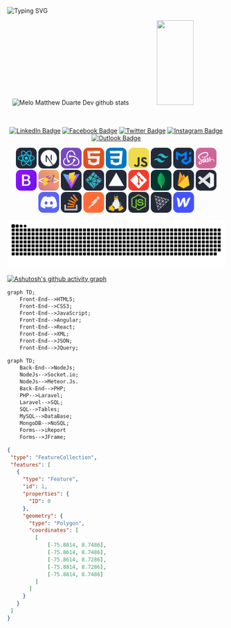 
 ![Typing SVG](https://readme-typing-svg.herokuapp.com/?color=02D9F7FF&size=35&center=true&vCenter=true&width=1000&lines=Hola+Cibernauta👋🧔‍♂️!;Espero+te+encuentres+bien👍;Bienvenido/a!🧑‍💻+a+mi+repositorio+Developer!🌃
)

<div align="center">  
  <img width="49%" height="195px" src="https://github-readme-stats.vercel.app/api?username=arkiapps&show_icons=true&count_private=true&hide_border=true&title_color=02D9F7FF&icon_color=02D9F7FF&text_color=c9d1d9&bg_color=0d1117" alt="Melo Matthew Duarte Dev github stats" /> 
  
<img width="41%" height="195px" src="https://github-readme-stats.vercel.app/api/top-langs/?username=arkiapps&layout=compact&hide_border=true&title_color=02D9F7FF&text_color=02D9F7FF&bg_color=0d1117" />
</div> 

<p align="center">
    <br/><br/><a href="https://www.linkedin.com/in/https://www.linkedin.com/in/arkiapps/" target="_blank"><img src="https://img.shields.io/badge/-LinkedIn-0A0A0B?logo=linkedin&style=for-the-badge&logoColor=white" alt="LinkedIn Badge" /></a>
    <a href="https://www.facebook.com/https://www.facebook.com/melomdev/" target="_blank"><img src="https://img.shields.io/badge/-Facebook-0A0A0B?logo=facebook&style=for-the-badge&logoColor=white" alt="Facebook Badge" /></a>
    <a href="https://twitter.com/devcustomers" target="_blank"><img src="https://img.shields.io/badge/-Twitter-0A0A0B?logo=twitter&style=for-the-badge&logoColor=white" alt="Twitter Badge" /></a>
    <a href="https://www.instagram.com/https://www.instagram.com/melomdev/" target="_blank"><img src="https://img.shields.io/badge/-Instagram-0A0A0B?logo=instagram&style=for-the-badge&logoColor=white" alt="Instagram Badge" /></a>
    <a href="mailto:devscustomers@outlook.com" target="_blank"><img src="https://img.shields.io/badge/-Outlook-0A0A0B?logo=protonmail&style=for-the-badge&logoColor=white" alt="Outlook Badge" /></a>
<p/>

<p align="center">
<img src="https://github.com/tandpfun/skill-icons/blob/main/icons/React-Dark.svg" width="48" title="React.Js"> 
<img src="https://github.com/tandpfun/skill-icons/blob/main/icons/NextJS-Dark.svg" width="48" title="Next.Js">  
<img src="https://github.com/tandpfun/skill-icons/blob/main/icons/Redux.svg" width="48" title="Redux.Js">
<img src="https://github.com/tandpfun/skill-icons/blob/main/icons/HTML.svg" width="48" title="HTML"> 
<img src="https://github.com/tandpfun/skill-icons/blob/main/icons/CSS.svg" width="48" title="CSS">   
<img src="https://github.com/tandpfun/skill-icons/blob/main/icons/JavaScript.svg" width="48"  title="Javascript">   
<img src="https://github.com/tandpfun/skill-icons/blob/main/icons/TailwindCSS-Dark.svg" width="48" title="TailWindCss">   
<img src="https://github.com/tandpfun/skill-icons/blob/main/icons/MaterialUI-Dark.svg" width="48" title="MUI">   
<img src="https://github.com/tandpfun/skill-icons/blob/main/icons/Sass.svg" width="48" title="Sass">  
<img src="https://github.com/tandpfun/skill-icons/blob/main/icons/Bootstrap.svg" width="48">  
<img src="https://github.com/tandpfun/skill-icons/blob/main/icons/StyledComponents.svg" width="48" title="StyledComponents">    
<img src="https://github.com/tandpfun/skill-icons/blob/main/icons/Vite-Dark.svg" width="48"  title="Vite">  
<img src="https://github.com/tandpfun/skill-icons/blob/main/icons/Netlify-Dark.svg" width="48" title="Netlify">  
<img src="https://github.com/tandpfun/skill-icons/blob/main/icons/Vercel-Dark.svg" width="48" title="Vercel">  
<img src="https://github.com/tandpfun/skill-icons/blob/main/icons/Git.svg" width="48" title="Git">  
<img src="https://github.com/tandpfun/skill-icons/blob/main/icons/MongoDB.svg" width="48" title="MongoDB">  
<img src="https://github.com/tandpfun/skill-icons/blob/main/icons/Firebase-Dark.svg" width="48" title="Firebase">   
<img src="https://github.com/tandpfun/skill-icons/blob/main/icons/VSCode-Dark.svg" width="48" title="Vscode">   
<img src="https://github.com/tandpfun/skill-icons/blob/main/icons/Discord.svg" width="48" title="Discord">   
<img src="https://github.com/tandpfun/skill-icons/blob/main/icons/StackOverflow-Dark.svg" width="48" title="StackOverFlow">   
<img src="https://github.com/tandpfun/skill-icons/blob/main/icons/Postman.svg" width="48" title="Postman">   
<img src="https://github.com/tandpfun/skill-icons/blob/main/icons/Linux-Dark.svg" width="48" title="Linux">   
<img src="https://github.com/tandpfun/skill-icons/blob/main/icons/NodeJS-Dark.svg" width="48" title="NodeJs">     
<img src="https://github.com/tandpfun/skill-icons/blob/main/icons/ThreeJS-Dark.svg" width="48" title="ThreeJs">    
<img src="https://github.com/tandpfun/skill-icons/blob/main/icons/Webflow.svg" width="48" title="Webflow">  
<p/>

![](https://github.com/Platane/snk/raw/output/github-contribution-grid-snake.svg)


[![Ashutosh's github activity graph](https://github-readme-activity-graph.vercel.app/graph?username=arkiapps&bg_color=0d1117&color=ffffff&line=00b3ff&point=f9fafa&area=true&hide_border=true)](https://github.com/melomdev/github-readme-activity-graph)


```mermaid
graph TD;
    Front-End-->HTML5;
    Front-End-->CSS3;
    Front-End-->JavaScript;
    Front-End-->Angular;
    Front-End-->React;
    Front-End-->XML;
    Front-End-->JSON;
    Front-End-->JQuery;
```

```mermaid
graph TD;
    Back-End-->NodeJs;
    NodeJs-->Socket.io;
    NodeJs-->Meteor.Js.
    Back-End-->PHP;
    PHP-->Laravel;
    Laravel-->SQL;
    SQL-->Tables;
    MySQL-->DataBase;
    MongoDB-->NoSQL;
    Forms-->iReport
    Forms-->JFrame;
```

 ```geojson
{
  "type": "FeatureCollection",
  "features": [
    {
      "type": "Feature",
      "id": 1,
      "properties": {
        "ID": 0
      },
      "geometry": {
        "type": "Polygon",
        "coordinates": [
          [
              [-75.8814, 8.7486],
              [-75.8614, 8.7486],
              [-75.8614, 8.7286],
              [-75.8814, 8.7286],
              [-75.8814, 8.7486]
          ]
        ]
      }
    }
  ]
}

```
